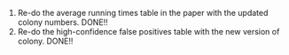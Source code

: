 

1. Re-do the average running times table in the paper with the updated colony numbers. DONE!!
2. Re-do the high-confidence false positives table with the new version of colony.  DONE!!




